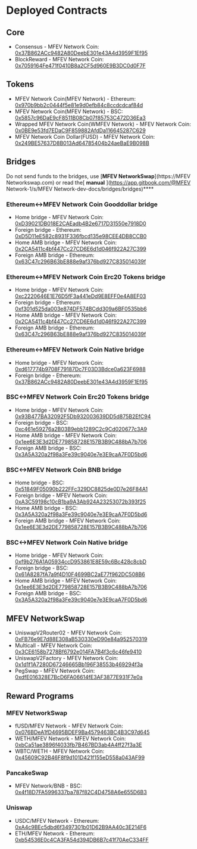 # Deployed Contracts

## Core

- Consensus - MFEV Network Coin: [0x37B862ACc9482A80DeebE301e43A4d3959F1Ef95](https://mediablock.ai/address/0x37B862ACc9482A80DeebE301e43A4d3959F1Ef95)
- BlockReward - MFEV Network Coin: [0x7059164Fe471f0410B8a2CF5d960E9B3DC0d0F7F](https://mediablock.ai/address/0x7059164Fe471f0410B8a2CF5d960E9B3DC0d0F7F)

## Tokens

- MFEV Network Coin\(MFEV Network\) - Ethereum: [0x970b9bb2c0444f5e81e9d0efb84c8ccdcdcaf84d](https://etherscan.io/token/0x970b9bb2c0444f5e81e9d0efb84c8ccdcdcaf84d)
- MFEV Network Coin\(MFEV Network\) - BSC: [0x5857c96DaE9cF8511B08Cb07f85753C472D36Ea3](https://bscscan.com/token/0x5857c96dae9cf8511b08cb07f85753c472d36ea3)
- Wrapped MFEV Network Coin\(WMFEV Network\) - MFEV Network Coin: [0x0BE9e53fd7EDaC9F859882AfdDa116645287C629](https://mediablock.ai/address/0x0BE9e53fd7EDaC9F859882AfdDa116645287C629)
- MFEV Network Coin Dollar\(FUSD\) - MFEV Network Coin: [0x249BE57637D8B013Ad64785404b24aeBaE9B098B](https://mediablock.ai/address/0x249BE57637D8B013Ad64785404b24aeBaE9B098B)

## Bridges

Do not send funds to the bridges, use [**MFEV NetworkSwap**](https://MFEV Networkswap.com) or read the[ **manual** ](https://app.gitbook.com/@MFEV Network-1/s/MFEV Network-dev-docs/bridges/bridges)\*\*\*\*

### Ethereum&lt;-&gt;MFEV Network Coin Gooddollar bridge

- Home bridge - MFEV Network Coin: [0xD39021DB018E2CAEadb4B2e6717D31550e7918D0](https://mediablock.ai/address/0xD39021DB018E2CAEadb4B2e6717D31550e7918D0/transactions)
- Foreign bridge - Ethereum: [0xD5D11eE582c8931F336fbcd135e98CEE4DB8CCB0](https://etherscan.io/address/0xD5D11eE582c8931F336fbcd135e98CEE4DB8CCB0)
- Home AMB bridge - MFEV Network Coin: [0x2CA5411c4bf447Cc27CD6E6d1d046f922A27C399](https://mediablock.ai/address/0x2CA5411c4bf447Cc27CD6E6d1d046f922A27C399/transactions)
- Foreign AMB bridge - Ethereum: [0x63C47c296B63bE888e9af376bd927C835014039f](https://etherscan.io/address/0x63C47c296B63bE888e9af376bd927C835014039f)

### Ethereum&lt;-&gt;MFEV Network Coin Erc20 Tokens bridge

- Home bridge - MFEV Network Coin: [0xc2220646E1E76D5fF3a441eDd9E8EFF0e4A8EF03](https://mediablock.ai/address/0xc2220646E1E76D5fF3a441eDd9E8EFF0e4A8EF03)
- Foreign bridge - Ethereum: [0xf301d525da003e874DF574BCdd309a6BF0535bb6](https://etherscan.io/address/0xf301d525da003e874DF574BCdd309a6BF0535bb6)
- Home AMB bridge - MFEV Network Coin: [0x2CA5411c4bf447Cc27CD6E6d1d046f922A27C399](https://mediablock.ai/address/0x2CA5411c4bf447Cc27CD6E6d1d046f922A27C399/transactions)
- Foreign AMB bridge - Ethereum: [0x63C47c296B63bE888e9af376bd927C835014039f](https://etherscan.io/address/0x63C47c296B63bE888e9af376bd927C835014039f)

### Ethereum&lt;-&gt;MFEV Network Coin Native bridge

- Home bridge - MFEV Network Coin: [0xd617774b9708F79187Dc7F03D3Bdce0a623F6988](https://mediablock.ai/address/0xd617774b9708F79187Dc7F03D3Bdce0a623F6988/transactions)
- Foreign bridge - Ethereum: [0x37B862ACc9482A80DeebE301e43A4d3959F1Ef95](https://etherscan.io/address/0x37B862ACc9482A80DeebE301e43A4d3959F1Ef95)

### BSC&lt;-&gt;MFEV Network Coin Erc20 Tokens bridge

- Home bridge - MFEV Network Coin: [0x93B477BA32092F5Db932003639DD5d875B2EfC94](https://mediablock.ai/address/0x93B477BA32092F5Db932003639DD5d875B2EfC94/transactions)
- Foreign bridge - BSC: [0xc461e59276a2B03B9ebb1289C2c9Cd020677c3A9](https://bscscan.com/address/0xc461e59276a2B03B9ebb1289C2c9Cd020677c3A9)
- Home AMB bridge - MFEV Network Coin: [0x1ee6E3E3d2DE779858728E157B3B9C488bA7b706](https://mediablock.ai/address/0x1ee6E3E3d2DE779858728E157B3B9C488bA7b706/transactions)
- Foreign AMB bridge - BSC: [0x3A5A320a2f98a3Fe39c9040e7e3E9caA7F0D5bd6](https://bscscan.com/address/0x3A5A320a2f98a3Fe39c9040e7e3E9caA7F0D5bd6)

### BSC&lt;-&gt;MFEV Network Coin BNB bridge

- Home bridge - BSC: [0x51849F05090b222FFc329DC8825de0D7e26F84A1](https://bscscan.com/address/0x51849F05090b222FFc329DC8825de0D7e26F84A1)
- Foreign bridge - MFEV Network Coin: [0xA3C59198c10cB1ba9A3Ab924A23253072b393f25](https://mediablock.ai/address/0xA3C59198c10cB1ba9A3Ab924A23253072b393f25)
- Home AMB bridge - BSC: [0x3A5A320a2f98a3Fe39c9040e7e3E9caA7F0D5bd6](https://bscscan.com/address/0x3A5A320a2f98a3Fe39c9040e7e3E9caA7F0D5bd6)
- Foreign AMB bridge - MFEV Network Coin: [0x1ee6E3E3d2DE779858728E157B3B9C488bA7b706](https://mediablock.ai/address/0x1ee6E3E3d2DE779858728E157B3B9C488bA7b706)

### BSC&lt;-&gt;MFEV Network Coin Native bridge

- Home bridge - MFEV Network Coin: [0xf9b276A1A05934ccD953861E8E59c6Bc428c8cbD](https://mediablock.ai/address/0xf9b276A1A05934ccD953861E8E59c6Bc428c8cbD/transactions)
- Foreign bridge - BSC: [0x61A8287fA7a9f4D10F4699BC2aE77f962DC508B6](https://bscscan.com/address/0x61A8287fA7a9f4D10F4699BC2aE77f962DC508B6)
- Home AMB bridge - MFEV Network Coin: [0x1ee6E3E3d2DE779858728E157B3B9C488bA7b706](https://mediablock.ai/address/0x1ee6E3E3d2DE779858728E157B3B9C488bA7b706)
- Foreign AMB bridge - BSC: [0x3A5A320a2f98a3Fe39c9040e7e3E9caA7F0D5bd6](https://bscscan.com/address/0x3A5A320a2f98a3Fe39c9040e7e3E9caA7F0D5bd6)

## MFEV NetworkSwap

- UniswapV2Router02 - MFEV Network Coin: [0xFB76e9E7d88E308aB530330eD90e84a952570319](https://mediablock.ai/address/0xFB76e9E7d88E308aB530330eD90e84a952570319)
- Multicall - MFEV Network Coin: [0x3CE6158b7278Bf6792e014FA7B4f3c6c46fe9410](https://mediablock.ai/address/0x3CE6158b7278Bf6792e014FA7B4f3c6c46fe9410)
- UniswapV2Factory - MFEV Network Coin: [0x1d1f1A7280D67246665Bb196F38553b469294f3a](https://mediablock.ai/address/0x1d1f1A7280D67246665Bb196F38553b469294f3a)
- PegSwap - MFEV Network Coin: [0xdfE016328E7BcD6FA06614fE3AF3877E931F7e0a](https://mediablock.ai/address/0xdfE016328E7BcD6FA06614fE3AF3877E931F7e0a)

## Reward Programs

### MFEV NetworkSwap

- fUSD/MFEV Network - MFEV Network Coin: [0x076BDeA1fD4695BDEF9Ba4579463BC4B3C97d645](https://mediablock.ai/address/0x076BDeA1fD4695BDEF9Ba4579463BC4B3C97d645)
- WETH/MFEV Network - MFEV Network Coin: [0xbCa51ae3896f4033fb7B467BD3ab4A4ff27f3a3E](https://mediablock.ai/address/0xbCa51ae3896f4033fb7B467BD3ab4A4ff27f3a3E)
- WBTC/WETH - MFEV Network Coin: [0x45609C92B46F8f9d101D421f155eD558a043AF99](https://mediablock.ai/address/0x45609C92B46F8f9d101D421f155eD558a043AF99)

### PancakeSwap

- MFEV Network/BNB - BSC: [0x4f18D7FA5996337ba787f82C4D4758A6e655D6B3](https://bscscan.com/address/0x4f18D7FA5996337ba787f82C4D4758A6e655D6B3)

### Uniswap

- USDC/MFEV Network - Ethereum: [0xA4c9BEc5dbd6f3497301b01D62B9AA40c3E214F6](https://etherscan.io/address/0xA4c9BEc5dbd6f3497301b01D62B9AA40c3E214F6)
- ETH/MFEV Network - Ethereum: [0xb54536E0c4CA3FA54d394DB6B7c41f70AeC334FF](https://etherscan.io/address/0xb54536E0c4CA3FA54d394DB6B7c41f70AeC334FF)
